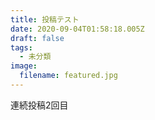 ```yaml
---
title: 投稿テスト
date: 2020-09-04T01:58:18.005Z
draft: false
tags:
  - 未分類
image:
  filename: featured.jpg
---
```

連続投稿2回目